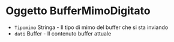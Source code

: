 # Oggetto BufferMimoDigitato

* `Tipomimo` Stringa - Il tipo di mimo del buffer che si sta inviando
* `dati` Buffer - Il contenuto buffer attuale